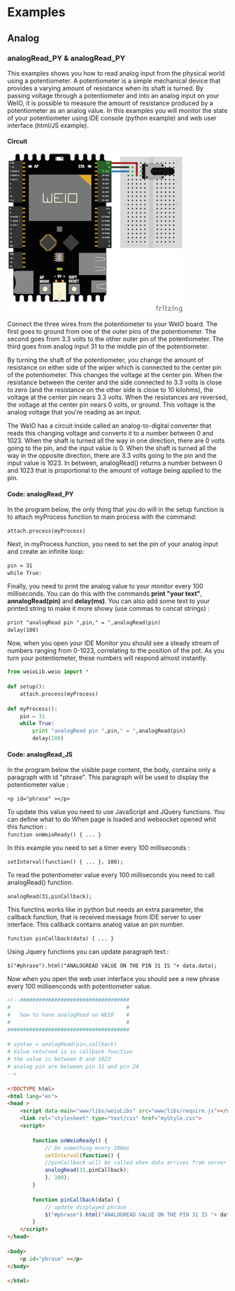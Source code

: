 # Examples

## Analog

### analogRead_PY  & analogRead_PY
 
This examples shows you how to read analog input from the physical world using a potentiometer. A potentiometer is a simple mechanical device that provides a varying amount of resistance when its shaft is turned. By passing voltage through a potentiometer and into an analog input on your WeIO, it is possible to measure the amount of resistance produced by a potentiometer as an analog value. In this examples you will monitor the state of your potentiometer using IDE console (python example) and web user interface (html/JS example). 

#### Circuit
![WeIO Fritzing analogRead](images/analogRead_JS&PY.png)

Connect the three wires from the potentiometer to your WeIO board. The first goes to ground from one of the outer pins of the potentiometer. The second goes from 3.3 volts to the other outer pin of the potentiometer. The third goes from analog input 31 to the middle pin of the potentiometer. 

By turning the shaft of the potentiometer, you change the amount of resistance on either side of the wiper which is connected to the center pin of the potentiometer. This changes the voltage at the center pin. When the resistance between the center and the side connected to 3.3 volts is close to zero (and the resistance on the other side is close to 10 kilohms), the voltage at the center pin nears 3.3 volts. When the resistances are reversed, the voltage at the center pin nears 0 volts, or ground. This voltage is the analog voltage that you're reading as an input.

The WeIO has a circuit inside called an analog-to-digital converter that reads this changing voltage and converts it to a number between 0 and 1023. When the shaft is turned all the way in one direction, there are 0 volts going to the pin, and the input value is 0. When the shaft is turned all the way in the opposite direction, there are 3.3 volts going to the pin and the input value is 1023. In between, analogRead() returns a number between 0 and 1023 that is proportional to the amount of voltage being applied to the pin. 

#### Code: analogRead_PY

In the program below, the only thing that you do will in the setup function is to attach myProcess function to main process with the command:

``attach.process(myProcess)``  
 
Next, in myProcess function, you need to set the pin of your analog input and create an infinite loop:

``pin = 31``  
``while True:``

Finally, you need to print the analog value to your monitor every 100 milliseconds. You can do this with the commands **print "your text"**, **annalogRead(pin)** and **delay(ms)**. You can also add some text to your printed string to make it more showy (use commas to concat strings) :

``print "analogRead pin ",pin," = ",analogRead(pin)``  
``delay(100)``


Now, when you open your IDE Monitor you should see a steady stream of numbers ranging from 0-1023, correlating to the position of the pot. As you turn your potentiometer, these numbers will respond almost instantly. 

``` python
from weioLib.weio import *

def setup():
	attach.process(myProcess)

def myProcess():	
	pin = 31
	while True:
		print "analogRead pin ",pin," = ",analogRead(pin)
		delay(100)
```

#### Code: analogRead_JS

In the program below the visible page content, the body, contains only a paragraph with id "phrase". This paragraph will be used to display the potentiometer value :

``<p id="phrase" ></p>``

To update this value you need to use JavaScript and JQuery functions. You can define what to do When page is loaded and websocket opened whit this function :   
``function onWeioReady() { ... }``

In this example you need to set a timer every 100 milliseconds : 

``setInterval(function() { ... }, 100);``

To read the potentiometer value every 100 milliseconds you need to call analogRead() function.

``analogRead(31,pinCallback);``

This functins works like in python but needs an extra parameter, the callback function, that is received message from IDE server to user interface. This callback contains analog value an pin number.

``function pinCallback(data) { ... }``

Using Jquery functions you can update paragraph text.:

``$("#phrase").html("ANALOGREAD VALUE ON THE PIN 31 IS "+ data.data); ``

Now when you open the web user interface you should see a new phrase every 100 millisenconds with potentiometer value.
 
```html
<!--###################################
#                                     #
#   how to have analogRead on WEIO    #
#                                     #
#######################################

# syntax = analogRead(pin,callback) 
# Value returned is in callback function
# the value is between 0 and 1023
# analog pin are between pin 31 and pin 24
--> 

<!DOCTYPE html>
<html lang="en">
<head >
    <script data-main="www/libs/weioLibs" src="www/libs/require.js"></script>
    <link rel="stylesheet" type="text/css" href="myStyle.css">
    <script>
        
        function onWeioReady() {
            // Do something every 100ms
            setInterval(function() {
            //pinCallback will be called when data arrives from server
            analogRead(31,pinCallback);
            }, 100);
        }
        
        function pinCallback(data) {
            // update displayed phrase
            $("#phrase").html("ANALOGREAD VALUE ON THE PIN 31 IS "+ data.data);
        }
    </script>
</head>

<body>
    <p id="phrase" ></p>
</body>

</html>
```
